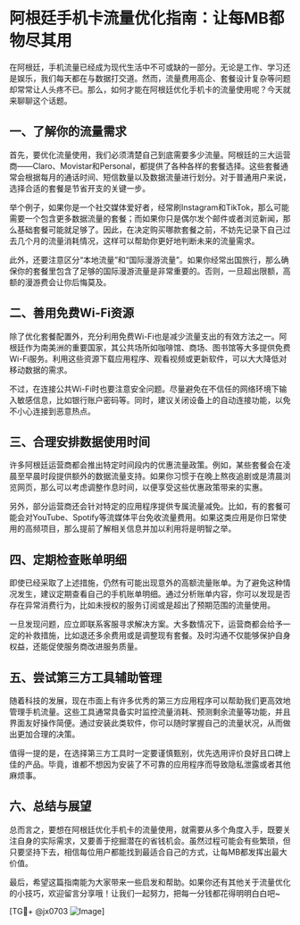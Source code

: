 # 阿根廷手机卡流量优化指南：让每MB都物尽其用

在阿根廷，手机流量已经成为现代生活中不可或缺的一部分。无论是工作、学习还是娱乐，我们每天都在与数据打交道。然而，流量费用高企、套餐设计复杂等问题却常常让人头疼不已。那么，如何才能在阿根廷优化手机卡的流量使用呢？今天就来聊聊这个话题。

## 一、了解你的流量需求

首先，要优化流量使用，我们必须清楚自己到底需要多少流量。阿根廷的三大运营商——Claro、Movistar和Personal，都提供了各种各样的套餐选择。这些套餐通常会根据每月的通话时间、短信数量以及数据流量进行划分。对于普通用户来说，选择合适的套餐是节省开支的关键一步。

举个例子，如果你是一个社交媒体爱好者，经常刷Instagram和TikTok，那么可能需要一个包含更多数据流量的套餐；而如果你只是偶尔发个邮件或者浏览新闻，那么基础套餐可能就足够了。因此，在决定购买哪款套餐之前，不妨先记录下自己过去几个月的流量消耗情况，这样可以帮助你更好地判断未来的流量需求。

此外，还要注意区分“本地流量”和“国际漫游流量”。如果你经常出国旅行，那么确保你的套餐里包含了足够的国际漫游流量是非常重要的。否则，一旦超出限额，高额的漫游费会让你后悔莫及。

## 二、善用免费Wi-Fi资源

除了优化套餐配置外，充分利用免费Wi-Fi也是减少流量支出的有效方法之一。阿根廷作为南美洲的重要国家，其公共场所如咖啡馆、商场、图书馆等大多提供免费Wi-Fi服务。利用这些资源下载应用程序、观看视频或更新软件，可以大大降低对移动数据的需求。

不过，在连接公共Wi-Fi时也要注意安全问题。尽量避免在不信任的网络环境下输入敏感信息，比如银行账户密码等。同时，建议关闭设备上的自动连接功能，以免不小心连接到恶意热点。

## 三、合理安排数据使用时间

许多阿根廷运营商都会推出特定时间段内的优惠流量政策。例如，某些套餐会在凌晨至早晨时段提供额外的数据流量支持。如果你习惯于在晚上熬夜追剧或是清晨浏览网页，那么可以考虑调整作息时间，以便享受这些优惠政策带来的实惠。

另外，部分运营商还会针对特定的应用程序提供专属流量减免。比如，有的套餐可能会对YouTube、Spotify等流媒体平台免收流量费用。如果这类应用是你日常使用的高频项目，那么提前了解相关信息并加以利用将是明智之举。

## 四、定期检查账单明细

即使已经采取了上述措施，仍然有可能出现意外的高额流量账单。为了避免这种情况发生，建议定期查看自己的手机账单明细。通过分析账单内容，你可以发现是否存在异常消费行为，比如未授权的服务订阅或是超出了预期范围的流量使用。

一旦发现问题，应立即联系客服寻求解决方案。大多数情况下，运营商都会给予一定的补救措施，比如退还多余费用或是调整现有套餐。及时沟通不仅能够保护自身权益，还能促使服务商改进服务质量。

## 五、尝试第三方工具辅助管理

随着科技的发展，现在市面上有许多优秀的第三方应用程序可以帮助我们更高效地管理手机流量。这些工具通常具备实时监控流量消耗、预测剩余流量等功能，并且界面友好操作简便。通过安装此类软件，你可以随时掌握自己的流量状况，从而做出更加合理的决策。

值得一提的是，在选择第三方工具时一定要谨慎甄别，优先选用评价良好且口碑上佳的产品。毕竟，谁都不想因为安装了不可靠的应用程序而导致隐私泄露或者其他麻烦事。

## 六、总结与展望

总而言之，要想在阿根廷优化手机卡的流量使用，就需要从多个角度入手，既要关注自身的实际需求，又要善于挖掘潜在的省钱机会。虽然过程可能会有些繁琐，但只要坚持下去，相信每位用户都能找到最适合自己的方式，让每MB都发挥出最大价值。

最后，希望这篇指南能为大家带来一些启发和帮助。如果你还有其他关于流量优化的小技巧，欢迎留言分享哦！让我们一起努力，把每一分钱都花得明明白白吧~

[TG💪+ @jx0703 ![Image](https://github.com/user-attachments/assets/dbca1d08-cadb-493c-b0ec-ad6f7a83f270)]